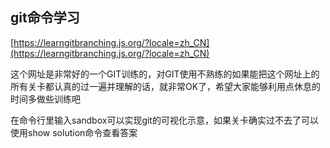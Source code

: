 ## git命令学习



[https://learngitbranching.js.org/?locale=zh_CN](https://learngitbranching.js.org/?locale=zh_CN)

这个网址是非常好的一个GIT训练的，对GIT使用不熟练的如果能把这个网址上的所有关卡都认真的过一遍并理解的话，就非常OK了，希望大家能够利用点休息的时间多做些训练吧

在命令行里输入sandbox可以实现git的可视化示意，如果关卡确实过不去了可以使用show solution命令查看答案

